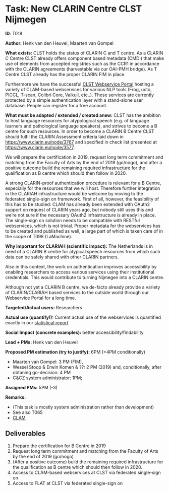 # Task: New CLARIN Centre CLST Nijmegen

**ID**: T018

**Author:** Henk van den Heuvel, Maarten van Gompel

**What exists:** CLST holds the status of CLARIN C and T centre. As a CLARIN C Centre CLST already  offers component based metadata (CMDI) that make use of elements from accepted registries such as the CCR1 in accordance with the CLARIN agreements (harvestable via our OAI-PMH bridge). As  T Centre CLST already has the proper CLARIN FIM in place.

Furthermore we have the successful [CLST Webservice Portal](https://webservices-lst.science.ru.nl) hosting a
variety of CLAM-based webservices for various NLP tools (Frog, ucto, PICCL, T-scan, Colibri Core, Valkuil, etc..). These
services are currently protected by a simple authentication layer with a stand-alone user database. People can register
for a free account.


**What must be adapted / extended / created anew:**
CLST has the ambition to host language resources for atypological speech (e.g. of language learners and pathological
language speakers), and strives to become a B centre for such resources.  In order to become a CLARIN B Centre CLST
should fulfil the CLARIN Assessment criteria laid down in https://www.clarin.eu/node/3767  and specified in check list
presented at https://www.clarin.eu/node/3577.

We will prepare the certification in 2019, request long term commitment and matching from the Faculty of Arts by the end of 2019 (go/nogo), and after a positive outcome build the remaining required infrastructure for the qualification as B centre which should then follow in 2020.

A strong CLARIN-proof authentication procedure is relevant for a B Centre, especially for the
resources that we will host. Therefore further integration in the CLARIAH infrastructure would be welcome
by moving to the federated single-sign on framework. First of all, however, the feasibility of this has to be studied:
CLAM has already been extended with OAuth2 support on request of CLARIN years ago, but nobody still uses this and we’re
not sure if the necessary OAuth2 infrastructure is already in place. The single-sign on solution needs to be compatible
with RESTful webservices, which is not trivial. Proper metadata for the webservices has to be created and published as
well, a large part of which is taken care of in the scope of T098 (LaMachine).

**Why important for CLARIAH (scientific impact):** The Netherlands is in need of a CLARIN B centre for atypical speech resources from which such data can be safely shared with other CLARIN partners.

Also in this context, the work on authentication improves accessibility by enabling researchers to access various services using their institutional credentials. This would contribute to turning Nijmegen into a CLARIN centre.

Although not yet a CLARIN B centre, we de-facto already provide a variety of CLARIN/CLARIAH based services to the
outside world through our Webservice Portal for a long time.

**Targeted/Actual users:** Researchers

**Actual use (quantify!):** Current actual use of the webservices is quantified exactly in our [statistical report](https://applejack.science.ru.nl/lamastats/clamstats.html).

**Social Impact (concrete examples):** better accessibility/findability

**Lead + PMs:** Henk van den Heuvel

**Proposed PM estimation (try to justify):** 6PM (+4PM conditionally)

* Maarten van Gompel: 3 PM (FIM),
* Wessel Stoop & Erwin Komen & ??: 2 PM (2019) and, conditionally, after obtaning go-decision: 4 PM
* C&CZ system administrator: 1PM;

**Assigned PMs:** 5PM (-3)


**Remarks:**

* (This task is mostly system administration rather than development)
* See also T065
* [CLAM](https://github.com/proycon/clam)

## Deliverables

1. Prepare the certification for B Centre in 2019
2. Request long term commitment and matching from the Faculty of Arts by the end of 2019 (go/nogo)
3. (After a positive outcome) build the remaining required infrastructure for the qualification as B centre which should then follow in 2020.
4. Access to CLAM-based webservices at CLST via federated single-sign on
5. Access to FLAT at CLST via federated single-sign on

